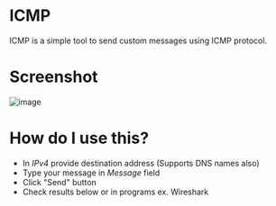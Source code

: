 # ICMP
ICMP is a simple tool to send custom messages using ICMP protocol.

# Screenshot
![image](https://user-images.githubusercontent.com/44329097/162615643-de6368ea-1e2f-4948-9cf8-84226280f5c8.png)

# How do I use this?
- In *IPv4* provide destination address (Supports DNS names also)
- Type your message in *Message* field
- Click "Send" button
- Check results below or in programs ex. Wireshark
